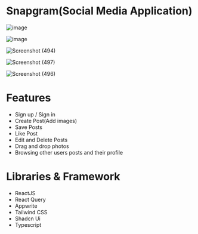 # Snapgram(Social Media Application)

![image](https://github.com/AnkitaSingh2000/Snapgram-Social-Media-Application-/assets/89559467/8768b773-dfa8-4501-9edc-0ad2318d5f86)

![image](https://github.com/AnkitaSingh2000/Snapgram-Social-Media-Application-/assets/89559467/f47f54fd-6a65-4298-b25c-0ab59fccf7d8)

![Screenshot (494)](https://github.com/AnkitaSingh2000/Snapgram-Social-Media-Application-/assets/89559467/8d372bb3-357b-43b0-8442-a2a2b3265e49)

![Screenshot (497)](https://github.com/AnkitaSingh2000/Snapgram-Social-Media-Application-/assets/89559467/282638b1-daf1-45b8-907f-691ea96bb387)

![Screenshot (496)](https://github.com/AnkitaSingh2000/Snapgram-Social-Media-Application-/assets/89559467/084667ea-9889-4eed-a4ee-46c56971a67d)


# Features
- Sign up / Sign in
- Create Post(Add images)
- Save Posts
- Like Post
- Edit and Delete Posts
- Drag and drop photos
- Browsing other users posts and their profile

# Libraries & Framework
- ReactJS
- React Query
- Appwrite
- Tailwind CSS
- Shadcn Ui
- Typescript
